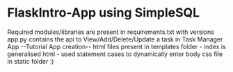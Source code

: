 # FlaskIntro-App using SimpleSQL
Required modules/libraries are present in requirements.txt with versions
app.py contains the api to View/Add/Delete/Update a task in Task Manager App
--Tutorial App creation--
html files present in templates folder - index is generalised html - used statement cases to dynamically enter body
css file in static folder :)
